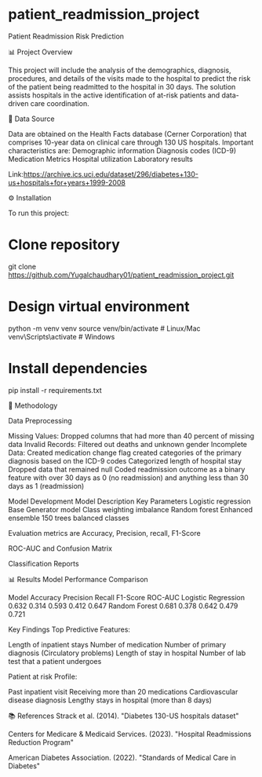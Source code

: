 # patient_readmission_project
Patient Readmission Risk Prediction

📊 Project Overview

This project will include the analysis of the demographics, diagnosis, procedures, and details of the visits made to the hospital to predict the risk of the patient being readmitted to the hospital in 30 days. The solution assists hospitals in the active identification of at-risk patients and data-driven care coordination.

📂 Data Source

Data are obtained on the Health Facts database (Cerner Corporation) that comprises 10-year data on clinical care through 130 US hospitals. 
Important characteristics are:
Demographic information
Diagnosis codes (ICD-9)
Medication Metrics
Hospital utilization 
Laboratory results

Link:https://archive.ics.uci.edu/dataset/296/diabetes+130-us+hospitals+for+years+1999-2008

⚙️ Installation

To run this project:

# Clone repository
git clone https://github.com/Yugalchaudhary01/patient_readmission_project.git

# Design virtual environment
python -m venv venv
source venv/bin/activate  # Linux/Mac
venv\Scripts\activate    # Windows

# Install dependencies
pip install -r requirements.txt

🧠 Methodology

Data Preprocessing

Missing Values: Dropped columns that had more than 40 percent of missing data 
Invalid Records: Filtered out deaths and unknown gender 
Incomplete Data: Created medication change flag created categories of the primary diagnosis based on the ICD-9 codes Categorized length of hospital stay 
Dropped data that remained null Coded readmission outcome as a binary feature with over 30 days as 0 (no readmission) and anything less than 30 days as 1 (readmission)

Model Development
 Model Description Key Parameters Logistic regression 
 Base Generator model Class weighting imbalance Random forest Enhanced ensemble 150 trees balanced classes

Evaluation metrics are Accuracy, Precision, recall, F1-Score

ROC-AUC and Confusion Matrix

Classification Reports


📊 Results
Model Performance Comparison

Model	                Accuracy	Precision	Recall	F1-Score	ROC-AUC
Logistic Regression	    0.632	    0.314	    0.593	0.412	    0.647
Random Forest	        0.681	    0.378	    0.642	0.479	    0.721

Key Findings
Top Predictive Features:

Length of inpatient stays 
Number of medication 
Number of primary diagnosis (Circulatory problems) Length of stay in hospital 
Number of lab test that a patient undergoes

Patient at risk Profile:

Past inpatient visit Receiving more than 20 medications Cardiovascular disease diagnosis Lengthy stays in hospital (more than 8 days)

📚 References
Strack et al. (2014). "Diabetes 130-US hospitals dataset"

Centers for Medicare & Medicaid Services. (2023). "Hospital Readmissions Reduction Program"

American Diabetes Association. (2022). "Standards of Medical Care in Diabetes"

